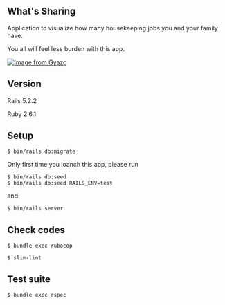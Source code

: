 ## What's Sharing

Application to visualize how many housekeeping jobs you and your family have.

You all will feel less burden with this app.

[![Image from Gyazo](https://i.gyazo.com/824deb169a37756335085df2b822c845.png)](https://gyazo.com/824deb169a37756335085df2b822c845)

## Version

Rails 5.2.2

Ruby 2.6.1

## Setup

```
$ bin/rails db:migrate
```
Only first time you loanch this app, please run
```
$ bin/rails db:seed
$ bin/rails db:seed RAILS_ENV=test
```
and

```
$ bin/rails server
```

## Check codes

```
$ bundle exec rubocop
```


```
$ slim-lint
```

## Test suite

```
$ bundle exec rspec
```
